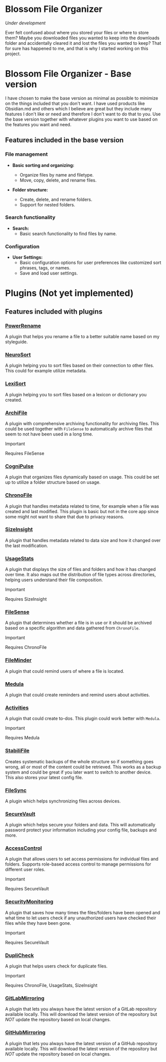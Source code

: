 # Blossom File Organizer

_Under development_

Ever felt confused about where you stored your files or where to store them? Maybe you downloaded files you wanted to keep into the downloads folder and accidentally cleared it and lost the files you wanted to keep? That for sure has happened to me, and that is why I started working on this project.

# Blossom File Organizer - Base version

I have chosen to make the base version as minimal as possible to minimize on the things included that you don't want. I have used products like Obsidian.md and others which I believe are great but they include many features I don't like or need and therefore I don't want to do that to you. Use the base version together with whatever plugins you want to use based on the features you want and need.

## Features included in the base version

### File management

- **Basic sorting and organizing:**

  - Organize files by name and filetype.
  - Move, copy, delete, and rename files.

- **Folder structure:**
  - Create, delete, and rename folders.
  - Support for nested folders.

### Search functionality

- **Search:**
  - Basic search functionality to find files by name.

### Configuration

- **User Settings:**
  - Basic configuration options for user preferences like customized sort phrases, tags, or names.
  - Save and load user settings.

# Plugins (Not yet implemented)

## Features included with plugins

### [PowerRename](https://github.com/pontushenriksson/blossom-powerrename)

A plugin that helps you rename a file to a better suitable name based on my styleguide.

### [NeuroSort](https://github.com/pontushenriksson/blossom-neurosort)

A plugin helping you to sort files based on their connection to other files. This could for example utilize metadata.

### [LexiSort](https://github.com/pontushenriksson/blossom-lexisort)

A plugin helping you to sort files based on a lexicon or dictionary you created.

### [ArchiFile](https://github.com/pontushenriksson/blossom-archifile)

A plugin with comprehensive archiving functionality for archiving files. This could be used together with `FileSense` to automatically archive files that seem to not have been used in a long time.

> [!IMPORTANT]
> Requires FileSense

### [CogniPulse](https://github.com/pontushenriksson/blossom-cognipulse)

A plugin that organizes files dynamically based on usage. This could be set up to utilize a folder structure based on usage.

### [ChronoFile](https://github.com/pontushenriksson/blossom-chronofile)

A plugin that handles metadata related to time, for example when a file was created and last modified. This plugin is basic but not in the core app since some might not want to share that due to privacy reasons.

### [SizeInsight](https://github.com/pontushenriksson/blossom-sizeinsight)

A plugin that handles metadata related to data size and how it changed over the last modification.

### [UsageStats](https://github.com/pontushenriksson/blossom-usagestats)

A plugin that displays the size of files and folders and how it has changed over time. It also maps out the distribution of file types across directories, helping users understand their file composition.

> [!IMPORTANT]
> Requires SizeInsight

### [FileSense](https://github.com/pontushenriksson/blossom-filesense)

A plugin that determines whether a file is in use or it should be archived based on a specific algorithm and data gathered from `ChronoFile`.

> [!IMPORTANT]
> Requires ChronoFile

### [FileMinder](https://github.com/pontushenriksson/blossom-fileminder)

A plugin that could remind users of where a file is located.

### [Medula](https://github.com/pontushenriksson/blossom-medula)

A plugin that could create reminders and remind users about activities.

### [Activities](https://github.com/pontushenriksson/blossom-activities)

A plugin that could create to-dos. This plugin could work better with `Medula`.

> [!IMPORTANT]
> Requires Medula

### [StabiliFile](https://github.com/pontushenriksson/blossom-stabilifile)

Creates systematic backups of the whole structure so if something goes wrong, all or most of the content could be retrieved. This works as a backup system and could be great if you later want to switch to another device. This also stores your latest config file.

### [FileSync](https://github.com/pontushenriksson/blossom-filesync)

A plugin which helps synchronizing files across devices.

### [SecureVault](https://github.com/pontushenriksson/blossom-securevault)

A plugin which helps secure your folders and data. This will automatically password protect your information including your config file, backups and more.

### [AccessControl](https://github.com/pontushenriksson/blossom-accesscontrol)

A plugin that allows users to set access permissions for individual files and folders. Supports role-based access control to manage permissions for different user roles.

> [!IMPORTANT]
> Requires SecureVault

### [SecurityMonitoring](https://github.com/pontushenriksson/blossom-securitymonitoring)

A plugin that saves how many times the files/folders have been opened and what time to let users check if any unauthorized users have checked their files while they have been gone.

> [!IMPORTANT]
> Requires SecureVault

### [DupliCheck](https://github.com/pontushenriksson/blossom-duplicheck)

A plugin that helps users check for duplicate files.

> [!IMPORTANT]
> Requires ChronoFile, UsageStats, SizeInsight

### [GitLabMirroring](https://github.com/pontushenriksson/blossom-gitlabmirroring)

A plugin that lets you always have the latest version of a GitLab repository available locally. This will download the latest version of the repository but _NOT_ update the repository based on local changes.

### [GitHubMirroring](https://github.com/pontushenriksson/blossom-githubmirroring)

A plugin that lets you always have the latest version of a GitHub repository available locally. This will download the latest version of the repository but _NOT_ update the repository based on local changes.
